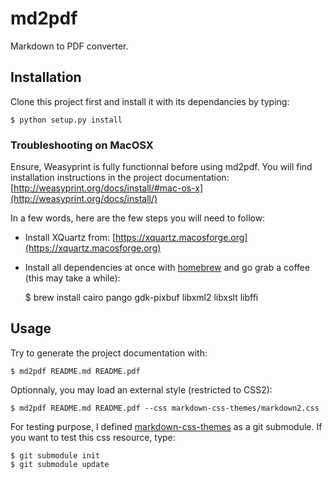 # md2pdf

Markdown to PDF converter.

## Installation

Clone this project first and install it with its dependancies by typing:

    $ python setup.py install

### Troubleshooting on MacOSX

Ensure, Weasyprint is fully functionnal before using md2pdf. You will find installation instructions in the project documentation: [http://weasyprint.org/docs/install/#mac-os-x](http://weasyprint.org/docs/install/)

In a few words, here are the few steps you will need to follow:

* Install XQuartz from: [https://xquartz.macosforge.org](https://xquartz.macosforge.org)
* Install all dependencies at once with [homebrew](http://mxcl.github.io/homebrew/) and go grab a coffee (this may take a while):

    $ brew install cairo pango gdk-pixbuf libxml2 libxslt libffi

## Usage

Try to generate the project documentation with:

    $ md2pdf README.md README.pdf

Optionnaly, you may load an external style (restricted to CSS2):

    $ md2pdf README.md README.pdf --css markdown-css-themes/markdown2.css

For testing purpose, I defined [markdown-css-themes](https://github.com/jasonm23/markdown-css-themes) as a  git submodule. If you want to test this css resource, type:

    $ git submodule init
    $ git submodule update
